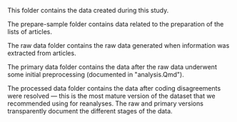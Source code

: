 This folder contains the data created during this study. 

The prepare-sample folder contains data related to the preparation of the lists of articles.

The raw data folder contains the raw data generated when information was extracted from articles.

The primary data folder contains the data after the raw data underwent some initial preprocessing (documented in "analysis.Qmd").

The processed data folder contains the data after coding disagreements were resolved — this is the most mature version of the dataset that we recommended using for reanalyses. The raw and primary versions transparently document the different stages of the data.

